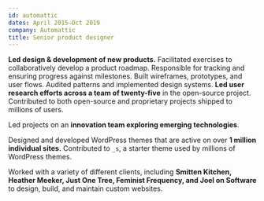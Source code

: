 ```yaml
---
id: automattic
dates: April 2015–Oct 2019
company: Automattic
title: Senior product designer
---
```


**Led design & development of new products.** Facilitated exercises to collaboratively develop a product roadmap. Responsible for tracking and ensuring progress against milestones. Built wireframes, prototypes, and user flows. Audited patterns and implemented design systems. **Led user research efforts across a team of twenty-five** in the open-source project. Contributed to both open-source and proprietary projects shipped to millions of users.

Led projects on an **innovation team exploring emerging technologies**.

Designed and developed WordPress themes that are active on over **1 million individual sites.** Contributed to `_s`, a starter theme used by millions of WordPress themes.

Worked with a variety of different clients, including **Smitten Kitchen, Heather Meeker, Just One Tree, Feminist Frequency, and Joel on Software** to design, build, and maintain custom websites.
